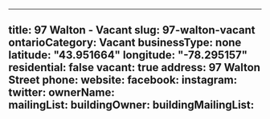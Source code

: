 
---
title: 97 Walton - Vacant
slug: 97-walton-vacant
ontarioCategory: Vacant
businessType: none
latitude: "43.951664"
longitude: "-78.295157"
residential: false
vacant: true
address: 97 Walton Street
phone: 
website: 
facebook: 
instagram: 
twitter: 
ownerName:  
mailingList: 
buildingOwner: 
buildingMailingList: 
---

